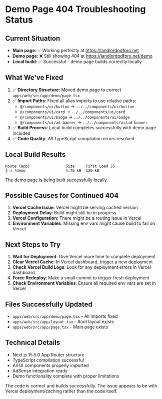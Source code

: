 # Demo Page 404 Troubleshooting Status

## Current Situation
- **Main page**: ✅ Working perfectly at https://landlordpdfpro.net
- **Demo page**: ❌ Still showing 404 at https://landlordpdfpro.net/demo
- **Local build**: ✅ Successful - demo page builds correctly locally

## What We've Fixed
1. ✅ **Directory Structure**: Moved demo page to correct `apps/web/src/app/demo/page.tsx`
2. ✅ **Import Paths**: Fixed all alias imports to use relative paths:
   - `@/components/ui/button` → `../../components/ui/button`
   - `@/components/ui/card` → `../../components/ui/card`
   - `@/components/ui/badge` → `../../components/ui/badge`
   - `@/components/ui/ad-banner` → `../../components/ui/ad-banner`
3. ✅ **Build Process**: Local build completes successfully with demo page included
4. ✅ **Code Quality**: All TypeScript compilation errors resolved

## Local Build Results
```
Route (app)                Size     First Load JS
├ ○ /demo                  4.76 kB  120 kB
```
The demo page is being built successfully locally.

## Possible Causes for Continued 404
1. **Vercel Cache Issue**: Vercel might be serving cached version
2. **Deployment Delay**: Build might still be in progress
3. **Vercel Configuration**: There might be a routing issue in Vercel
4. **Environment Variables**: Missing env vars might cause build to fail on Vercel

## Next Steps to Try
1. **Wait for Deployment**: Give Vercel more time to complete deployment
2. **Clear Vercel Cache**: In Vercel dashboard, trigger a new deployment
3. **Check Vercel Build Logs**: Look for any deployment errors in Vercel dashboard
4. **Force Redeploy**: Make a small commit to trigger fresh deployment
5. **Check Environment Variables**: Ensure all required env vars are set in Vercel

## Files Successfully Updated
- `apps/web/src/app/demo/page.tsx` - All imports fixed
- `apps/web/src/app/layout.tsx` - Root layout exists
- `apps/web/src/app/page.tsx` - Main page exists

## Technical Details
- Next.js 15.5.0 App Router structure
- TypeScript compilation successful
- All UI components properly imported
- AdSense integration ready
- Demo functionality complete with proper limitations

The code is correct and builds successfully. The issue appears to be with Vercel deployment/caching rather than the code itself.
